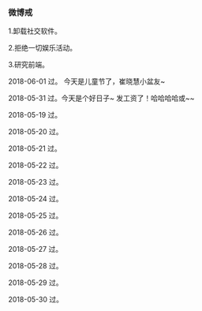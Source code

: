 ### 微博戒

1.卸载社交软件。

2.拒绝一切娱乐活动。

3.研究前端。

2018-06-01 过。 今天是儿童节了，崔晓慧小盆友~

2018-05-31 过。今天是个好日子~ 发工资了！哈哈哈哈或~~

2018-05-19 过。
             
2018-05-20 过。

2018-05-21 过。

2018-05-22 过。

2018-05-23 过。

2018-05-24 过。

2018-05-25 过。

2018-05-26 过。

2018-05-27 过。 

2018-05-28 过。 

2018-05-29 过。 

2018-05-30 过。
